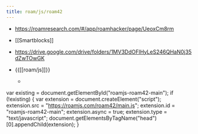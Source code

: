 ```yaml
---
title: roam/js/roam42
---
```


- https://roamresearch.com/#/app/roamhacker/page/UeoxCm8rm

- [[Smartblocks]]

- https://drive.google.com/drive/folders/1MV3DdOFIHyLeS246QHaN0j35dZwTOwGK

- {{[[roam/js]]}}
	 - ```javascript
var existing = document.getElementById("roamjs-roam42-main");
if (!existing) {
  var extension = document.createElement("script");
  extension.src = "https://roamjs.com/roam42/main.js";
  extension.id = "roamjs-roam42-main";
  extension.async = true;
  extension.type = "text/javascript";
  document.getElementsByTagName("head")[0].appendChild(extension);
}
```
